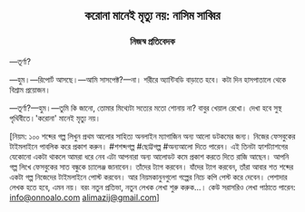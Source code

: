 <div align=center><h2 align=center>করোনা মানেই মৃত্যু নয়: নাসিম সাব্বির</h4><h3 align=center>নিজস্ব প্রতিবেদক</h3>
</div>

—তূর্ণা?

—হুম।—রিপোর্ট আসছে।—আমি সাসপেক্ট?—না। শরীরে অ্যান্টিবডি বাড়াতে হবে। কটা দিন হাসপাতালে থেকে বিশ্রাম প্রয়োজন।

—তূর্ণা?—হুম।—তুমি কি জানো, তোমার মিথ্যেটা সত্যের মতো শোনায় না? বাবুর খেয়াল রেখো। দেখা হবে সুস্থ পৃথিবীতে।'করোনা' মানেই মৃত্যু নয়।

[নিয়ম: ১০০ শব্দের গল্প লিখুন প্রথম আলোর সাহিত্য অনলাইন ম্যাগাজিন অন্য আলো ডটকমের জন্য। নিজের ফেসবুকের টাইমলাইনে পাবলিক করে প্রকাশ করুন। #শশব্দগল্প #ছোট্টগল্প #অন্যআলো দিতে পারেন। এই তিনটা হ্যাশট্যাশগের যেকোনো একটা থাকলে আমরা ধরে নেব এটা আপনারা অন্য আলোডট কমে প্রকাশ করতে দিতে রাজি আছেন। আপনি গল্প লিখে ফেসবুকের সাত বন্ধুকে চ্যালেঞ্জ জানাবেন। তাঁদের ট্যাগ করবেন। যাঁদের ট্যাগ করবেন, তাঁরা আবার শত শব্দের একটা গল্প নিজেদের টাইমলাইনে পোস্ট করবেন। আর নিয়মকানুনগুলো গল্পের নিচে কপি পেস্ট করে দেবেন। পেশাদার লেখক হতে হবে, এমন নয়। বরং নতুন প্রতিভা, নতুন লেখক লেখা শুরু করুক...। কেউ সরাসরিও লেখা পাঠাতে পারেন: info@onnoalo.com alimazij@gmail.com]

